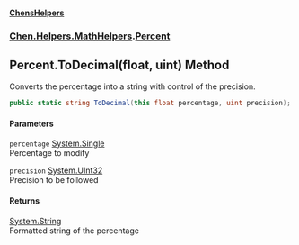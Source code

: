 #### [ChensHelpers](index 'index')
### [Chen.Helpers.MathHelpers](Chen_Helpers_MathHelpers 'Chen.Helpers.MathHelpers').[Percent](Chen_Helpers_MathHelpers_Percent 'Chen.Helpers.MathHelpers.Percent')
## Percent.ToDecimal(float, uint) Method
Converts the percentage into a string with control of the precision.  
```csharp
public static string ToDecimal(this float percentage, uint precision);
```
#### Parameters
<a name='Chen_Helpers_MathHelpers_Percent_ToDecimal(float_uint)_percentage'></a>
`percentage` [System.Single](https://docs.microsoft.com/en-us/dotnet/api/System.Single 'System.Single')  
Percentage to modify
  
<a name='Chen_Helpers_MathHelpers_Percent_ToDecimal(float_uint)_precision'></a>
`precision` [System.UInt32](https://docs.microsoft.com/en-us/dotnet/api/System.UInt32 'System.UInt32')  
Precision to be followed
  
#### Returns
[System.String](https://docs.microsoft.com/en-us/dotnet/api/System.String 'System.String')  
Formatted string of the percentage
